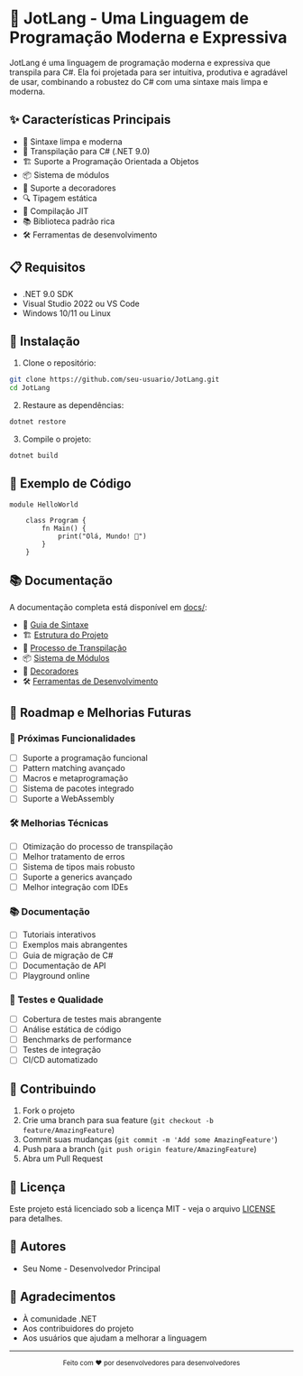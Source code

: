 # 🚀 JotLang - Uma Linguagem de Programação Moderna e Expressiva

JotLang é uma linguagem de programação moderna e expressiva que transpila para C#. Ela foi projetada para ser intuitiva, produtiva e agradável de usar, combinando a robustez do C# com uma sintaxe mais limpa e moderna.

## ✨ Características Principais

- 🎯 Sintaxe limpa e moderna
- 🔄 Transpilação para C# (.NET 9.0)
- 🏗️ Suporte a Programação Orientada a Objetos
- 📦 Sistema de módulos
- 🎨 Suporte a decoradores
- 🔍 Tipagem estática
- 🚀 Compilação JIT
- 📚 Biblioteca padrão rica
- 🛠️ Ferramentas de desenvolvimento

## 📋 Requisitos

- .NET 9.0 SDK
- Visual Studio 2022 ou VS Code
- Windows 10/11 ou Linux

## 🚀 Instalação

1. Clone o repositório:
```bash
git clone https://github.com/seu-usuario/JotLang.git
cd JotLang
```

2. Restaure as dependências:
```bash
dotnet restore
```

3. Compile o projeto:
```bash
dotnet build
```

## 📝 Exemplo de Código

```jot
module HelloWorld

    class Program {
        fn Main() {
            print("Olá, Mundo! 👋")
        }
    }
```

## 📚 Documentação

A documentação completa está disponível em [docs/](docs/):

- 📖 [Guia de Sintaxe](docs/syntax.md)
- 🏗️ [Estrutura do Projeto](docs/project-structure.md)
- 🔄 [Processo de Transpilação](docs/transpilation.md)
- 📦 [Sistema de Módulos](docs/modules.md)
- 🎨 [Decoradores](docs/decorators.md)
- 🛠️ [Ferramentas de Desenvolvimento](docs/tools.md)

## 🎯 Roadmap e Melhorias Futuras

### 🚀 Próximas Funcionalidades
- [ ] Suporte a programação funcional
- [ ] Pattern matching avançado
- [ ] Macros e metaprogramação
- [ ] Sistema de pacotes integrado
- [ ] Suporte a WebAssembly

### 🛠️ Melhorias Técnicas
- [ ] Otimização do processo de transpilação
- [ ] Melhor tratamento de erros
- [ ] Sistema de tipos mais robusto
- [ ] Suporte a generics avançado
- [ ] Melhor integração com IDEs

### 📚 Documentação
- [ ] Tutoriais interativos
- [ ] Exemplos mais abrangentes
- [ ] Guia de migração de C#
- [ ] Documentação de API
- [ ] Playground online

### 🧪 Testes e Qualidade
- [ ] Cobertura de testes mais abrangente
- [ ] Análise estática de código
- [ ] Benchmarks de performance
- [ ] Testes de integração
- [ ] CI/CD automatizado

## 🤝 Contribuindo

1. Fork o projeto
2. Crie uma branch para sua feature (`git checkout -b feature/AmazingFeature`)
3. Commit suas mudanças (`git commit -m 'Add some AmazingFeature'`)
4. Push para a branch (`git push origin feature/AmazingFeature`)
5. Abra um Pull Request

## 📄 Licença

Este projeto está licenciado sob a licença MIT - veja o arquivo [LICENSE](LICENSE) para detalhes.

## 👥 Autores

- Seu Nome - Desenvolvedor Principal

## 🙏 Agradecimentos

- À comunidade .NET
- Aos contribuidores do projeto
- Aos usuários que ajudam a melhorar a linguagem

---

<div align="center">
  <sub>Feito com ❤️ por desenvolvedores para desenvolvedores</sub>
</div> 